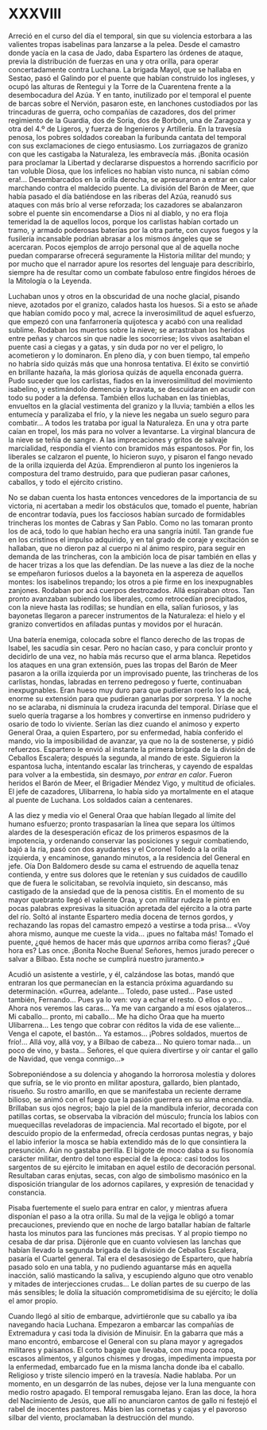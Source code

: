 # XXXVIII

Arreció en el curso del día el temporal, sin que su violencia estorbara a las
valientes tropas isabelinas para lanzarse a la pelea. Desde el camastro donde
yacía en la casa de Jado, daba Espartero las órdenes de ataque, previa la
distribución de fuerzas en una y otra orilla, para operar concertadamente
contra Luchana. La brigada Mayol, que se hallaba en Sestao, pasó el Galindo por
el puente que habían construido los ingleses, y ocupó las alturas de Rentegui
y la Torre de la Cuarentena frente a la desembocadura del Azúa. Y en tanto,
inutilizado por el temporal el puente de barcas sobre el Nervión, pasaron este,
en lanchones custodiados por las trincaduras de guerra, ocho compañías de
cazadores, dos del primer regimiento de la Guardia, dos de Soria, dos de
Borbón, una de Zaragoza y otra del 4.º de Ligeros, y fuerza de Ingenieros
y Artillería. En la travesía penosa, los pobres soldados coreaban la furibunda
cantata del temporal con sus exclamaciones de ciego entusiasmo. Los zurriagazos
de granizo con que les castigaba la Naturaleza, les embravecía más. ¡Bonita
ocasión para proclamar la Libertad y declararse dispuestos a horrendo
sacrificio por tan voluble Diosa, que los infelices no habían visto nunca, ni
sabían cómo era!... Desembarcados en la orilla derecha, se apresuraron a entrar
en calor marchando contra el maldecido puente. La división del Barón de Meer,
que había pasado el día batiéndose en las riberas del Azúa, reanudó sus ataques
con más brío al verse reforzada; los cazadores se abalanzaron sobre el puente
sin encomendarse a Dios ni al diablo, y no era floja temeridad la de aquellos
locos, porque los carlistas habían cortado un tramo, y armado poderosas
baterías por la otra parte, con cuyos fuegos y la fusilería incansable podrían
abrasar a los mismos ángeles que se acercaran. Pocos ejemplos de arrojo
personal que al de aquella noche puedan compararse ofrecerá seguramente la
Historia militar del mundo; y por mucho que el narrador apure los resortes del
lenguaje para describirlo, siempre ha de resultar como un combate fabuloso
entre fingidos héroes de la Mitología o la Leyenda.

Luchaban unos y otros en la obscuridad de una noche glacial, pisando nieve,
azotados por el granizo, calados hasta los huesos. Si a esto se añade que
habían comido poco y mal, acrece la inverosimilitud de aquel esfuerzo, que
empezó con una fanfarronería quijotesca y acabó con una realidad sublime.
Rodaban los muertos sobre la nieve; se arrastraban los heridos entre peñas
y charcos sin que nadie les socorriese; los vivos asaltaban el puente casi
a ciegas y a gatas, y sin duda por no ver el peligro, lo acometieron y lo
dominaron. En pleno día, y con buen tiempo, tal empeño no habría sido quizás
más que una honrosa tentativa. El éxito se convirtió en brillante hazaña, la
más gloriosa quizás de aquella enconada guerra. Pudo suceder que los carlistas,
fiados en la inverosimilitud del movimiento isabelino, y estimándolo demencia
y bravata, se descuidaran en acudir con todo su poder a la defensa. También
ellos luchaban en las tinieblas, envueltos en la glacial vestimenta del granizo
y la lluvia; también a ellos les entumecía y paralizaba el frío, y la nieve les
negaba un suelo seguro para combatir... A todos les trataba por igual la
Naturaleza. En una y otra parte caían en tropel, los más para no volver
a levantarse. La virginal blancura de la nieve se teñía de sangre. A las
imprecaciones y gritos de salvaje marcialidad, respondía el viento con bramidos
más espantosos. Por fin, los liberales se calzaron el puente, lo hicieron suyo,
y pisaron el fango nevado de la orilla izquierda del Azúa. Emprendieron al
punto los ingenieros la compostura del tramo destruido, para que pudieran pasar
cañones, caballos, y todo el ejército cristino.

No se daban cuenta los hasta entonces vencedores de la importancia de su
victoria, ni acertaban a medir los obstáculos que, tomado el puente, habrían de
encontrar todavía, pues los facciosos habían surcado de formidables trincheras
los montes de Cabras y San Pablo. Como no las tomaran pronto los de acá, todo
lo que habían hecho era una sangría inútil. Tan grande fue en los cristinos el
impulso adquirido, y en tal grado de coraje y excitación se hallaban, que no
dieron paz al cuerpo ni al ánimo respiro, para seguir en demanda de las
trincheras, con la ambición loca de pisar también en ellas y de hacer trizas
a los que las defendían. De las nueve a las diez de la noche se empeñaron
furiosos duelos a la bayoneta en la aspereza de aquellos montes: los isabelinos
trepando; los otros a pie firme en los inexpugnables zanjones. Rodaban por acá
cuerpos destrozados. Allá espiraban otros. Tan pronto avanzaban subiendo los
liberales, como retrocedían precipitados, con la nieve hasta las rodillas; se
hundían en ella, salían furiosos, y las bayonetas llegaron a parecer
instrumentos de la Naturaleza: el hielo y el granizo convertidos en afiladas
puntas y movidos por el huracán.

Una batería enemiga, colocada sobre el flanco derecho de las tropas de Isabel,
les sacudía sin cesar. Pero no hacían caso, y para concluir pronto y decidirlo
de una vez, no había más recurso que el arma blanca. Repetidos los ataques en
una gran extensión, pues las tropas del Barón de Meer pasaron a la orilla
izquierda por un improvisado puente, las trincheras de los carlistas, hondas,
labradas en terreno pedregoso y fuerte, continuaban inexpugnables. Eran hueso
muy duro para que pudieran roerlo los de acá, enorme su extensión para que
pudieran ganarlas por sorpresa. Y la noche no se aclaraba, ni disminuía la
crudeza iracunda del temporal. Diríase que el suelo quería tragarse a los
hombres y convertirse en inmenso pudridero y osario de todo lo viviente. Serían
las diez cuando el animoso y experto General Oraa, a quien Espartero, por su
enfermedad, había conferido el mando, vio la imposibilidad de avanzar, ya que
no la de sostenerse, y pidió refuerzos. Espartero le envió al instante la
primera brigada de la división de Ceballos Escalera; después la segunda, al
mando de este. Siguieron la espantosa lucha, intentando escalar las trincheras,
y cayendo de espaldas para volver a la embestida, sin desmayo, *por entrar en
calor*. Fueron heridos el Barón de Meer, el Brigadier Méndez Vigo, y multitud
de oficiales. El jefe de cazadores, Ulibarrena, lo había sido ya mortalmente en
el ataque al puente de Luchana. Los soldados caían a centenares.

A las diez y media vio el General Oraa que habían llegado al límite del humano
esfuerzo; pronto traspasarían la línea que separa los últimos alardes de la
desesperación eficaz de los primeros espasmos de la impotencia, y ordenando
conservar las posiciones y seguir combatiendo, bajó a la ría, pasó con dos
ayudantes y el Coronel Toledo a la orilla izquierda, y encaminose, ganando
minutos, a la residencia del General en jefe. Oía Don Baldomero desde su cama
el estruendo de aquella tenaz contienda, y entre sus dolores que le retenían
y sus cuidados de caudillo que de fuera le solicitaban, se revolvía inquieto,
sin descanso, más castigado de la ansiedad que de la penosa cistitis. En el
momento de su mayor quebranto llegó el valiente Oraa, y con militar rudeza le
pintó en pocas palabras expresivas la situación apretada del ejército a la otra
parte del río. Soltó al instante Espartero media docena de ternos gordos,
y rechazando las ropas del camastro empezó a vestirse a toda prisa... «Voy
ahora mismo, aunque me cueste la vida... ¡pues no faltaba más! Tomado el
puente, ¿qué hemos de hacer más que *uparnos* arriba como fieras? ¿Qué hora es?
Las once. ¡Bonita Noche Buena! Señores, hemos jurado perecer o salvar a Bilbao.
Esta noche se cumplirá nuestro juramento.»

Acudió un asistente a vestirle, y él, calzándose las botas, mandó que entraran
los que permanecían en la estancia próxima aguardando su determinación.
«Gurrea, adelante... Toledo, pase usted... Pase usted también, Fernando... Pues
ya lo ven: voy a echar el resto. O ellos o yo... Ahora nos veremos las caras...
Ya me van cargando a mí esos ojalateros... Mi caballo... pronto, mi caballo...
Me ha dicho Oraa que ha muerto Ulibarrena... Les tengo que cobrar con réditos
la vida de ese valiente... Venga el capote, el bastón... Ya estamos... ¡Pobres
soldados, muertos de frío!... Allá voy, allá voy, y a Bilbao de cabeza... No
quiero tomar nada... un poco de vino, y basta... Señores, el que quiera
divertirse y oír cantar el gallo de Navidad, que venga conmigo...»

Sobreponiéndose a su dolencia y ahogando la horrorosa molestia y dolores que
sufría, se le vio pronto en militar apostura, gallardo, bien plantado, risueño.
Su rostro amarillo, en que se manifestaba un reciente derrame bilioso, se animó
con el fuego que la pasión guerrera en su alma encendía. Brillaban sus ojos
negros; bajo la piel de la mandíbula inferior, decorada con patillas cortas, se
observaba la vibración del músculo; fruncía los labios con muequecillas
reveladoras de impaciencia. Mal recortado el bigote, por el descuido propio de
la enfermedad, ofrecía cerdosas puntas negras, y bajo el labio inferior la
mosca se había extendido más de lo que consintiera la presunción. Aún no
gastaba perilla. El bigote de moco daba a su fisonomía carácter militar, dentro
del tono especial de la época: casi todos los sargentos de su ejército le
imitaban en aquel estilo de decoración personal. Resultaban caras enjutas,
secas, con algo de simbolismo masónico en la disposición triangular de los
adornos capilares, y expresión de tenacidad y constancia.

Pisaba fuertemente el suelo para entrar en calor, y mientras afuera disponían
el paso a la otra orilla. Su mal de la vejiga le obligó a tomar precauciones,
previendo que en noche de largo batallar habían de faltarle hasta los minutos
para las funciones más precisas. Y al propio tiempo no cesaba de dar prisa.
Dijéronle que en cuanto volviesen las lanchas que habían llevado la segunda
brigada de la división de Ceballos Escalera, pasaría el Cuartel general. Tal
era el desasosiego de Espartero, que habría pasado solo en una tabla, y no
pudiendo aguantarse más en aquella inacción, salió masticando la saliva,
y escupiendo alguno que otro venablo y mitades de interjecciones crudas... Le
dolían partes de su cuerpo de las más sensibles; le dolía la situación
comprometidísima de su ejército; le dolía el amor propio.

Cuando llegó al sitio de embarque, advirtiéronle que su caballo ya iba
navegando hacia Luchana. Empezaron a embarcar las compañías de Extremadura
y casi toda la división de Minuisir. En la gabarra que más a mano encontró,
embarcose el General con su plana mayor y agregados militares y paisanos. El
corto bagaje que llevaba, con muy poca ropa, escasos alimentos, y algunos
chismes y drogas, impedimenta impuesta por la enfermedad, embarcado fue en la
misma lancha donde iba el caballo. Religioso y triste silencio imperó en la
travesía. Nadie hablaba. Por un momento, en un desgarrón de las nubes, dejose
ver la luna menguante con medio rostro apagado. El temporal remusgaba lejano.
Eran las doce, la hora del Nacimiento de Jesús, que allí no anunciaron cantos
de gallo ni festejó el rabel de inocentes pastores. Más bien las cornetas
y cajas y el pavoroso silbar del viento, proclamaban la destrucción del mundo.
